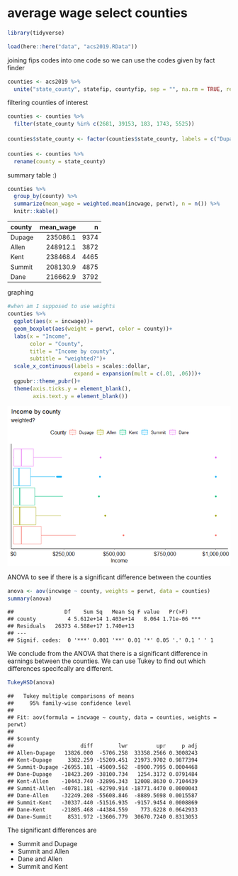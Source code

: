 average wage select counties
================

``` r
library(tidyverse)
```

``` r
load(here::here("data", "acs2019.RData"))
```

joining fips codes into one code so we can use the codes given by fact
finder

``` r
counties <- acs2019 %>% 
  unite("state_county", statefip, countyfip, sep = "", na.rm = TRUE, remove = FALSE)
```

filtering counties of interest

``` r
counties <- counties %>% 
  filter(state_county %in% c(2681, 39153, 183, 1743, 5525))

counties$state_county <- factor(counties$state_county, labels = c("Dupage", "Allen", "Kent", "Summit", "Dane"))

counties <- counties %>% 
  rename(county = state_county)
```

summary table :)

``` r
counties %>% 
  group_by(county) %>% 
  summarize(mean_wage = weighted.mean(incwage, perwt), n = n()) %>% 
  knitr::kable()
```

| county | mean\_wage |    n |
|:-------|-----------:|-----:|
| Dupage |   235086.1 | 9374 |
| Allen  |   248912.1 | 3872 |
| Kent   |   238468.4 | 4465 |
| Summit |   208130.9 | 4875 |
| Dane   |   216662.9 | 3792 |

graphing

``` r
#when am I supposed to use weights
counties %>% 
  ggplot(aes(x = incwage))+
  geom_boxplot(aes(weight = perwt, color = county))+
  labs(x = "Income",
       color = "County",
       title = "Income by county",
       subtitle = "weighted?")+
  scale_x_continuous(labels = scales::dollar,
                     expand = expansion(mult = c(.01, .06)))+
  ggpubr::theme_pubr()+
  theme(axis.ticks.y = element_blank(),
        axis.text.y = element_blank())
```

![](county_analysis_files/figure-gfm/unnamed-chunk-6-1.png)<!-- -->

ANOVA to see if there is a significant difference between the counties

``` r
anova <- aov(incwage ~ county, weights = perwt, data = counties)
summary(anova)
```

    ##                Df    Sum Sq   Mean Sq F value   Pr(>F)    
    ## county          4 5.612e+14 1.403e+14   8.064 1.71e-06 ***
    ## Residuals   26373 4.588e+17 1.740e+13                     
    ## ---
    ## Signif. codes:  0 '***' 0.001 '**' 0.01 '*' 0.05 '.' 0.1 ' ' 1

We conclude from the ANOVA that there is a significant difference in
earnings between the counties. We can use Tukey to find out which
differences specifcally are different.

``` r
TukeyHSD(anova)
```

    ##   Tukey multiple comparisons of means
    ##     95% family-wise confidence level
    ## 
    ## Fit: aov(formula = incwage ~ county, data = counties, weights = perwt)
    ## 
    ## $county
    ##                     diff        lwr         upr     p adj
    ## Allen-Dupage   13826.000  -5706.258  33358.2566 0.3008243
    ## Kent-Dupage     3382.259 -15209.451  21973.9702 0.9877394
    ## Summit-Dupage -26955.181 -45009.562  -8900.7995 0.0004468
    ## Dane-Dupage   -18423.209 -38100.734   1254.3172 0.0791484
    ## Kent-Allen    -10443.740 -32896.343  12008.8630 0.7104439
    ## Summit-Allen  -40781.181 -62790.914 -18771.4470 0.0000043
    ## Dane-Allen    -32249.208 -55608.846  -8889.5698 0.0015587
    ## Summit-Kent   -30337.440 -51516.935  -9157.9454 0.0008869
    ## Dane-Kent     -21805.468 -44384.559    773.6228 0.0642933
    ## Dane-Summit     8531.972 -13606.779  30670.7240 0.8313053

The significant differences are

-   Summit and Dupage
-   Summit and Allen
-   Dane and Allen
-   Summit and Kent
